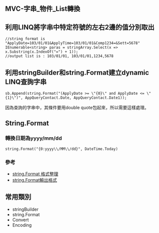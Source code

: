MVC-字串_物件_List轉換
------


## 利用LINQ將字串中特定符號的左右2邊的值分別取出

	//string format is "ApplyDate=103/01/01&ApplyTime=103/01/01&Comp1234=&Sett=5678"
	IEnumerable<string> paras = stringArray.Select(x => x.Substring(x.IndexOf("=") + 1));
	//output list is : 103/01/01, 103/01/01,1234,5678

## 利用stringBuilder和string.Format建立dynamic LINQ查詢字串

	sb.Append(string.Format("(ApplyDate >= \"{0}\" and ApplyDate <= \"{1}\")", AppQueryContact.Date, AppQueryContact.Date1));
因為查詢的字串中，其條件要用double quote包起來，所以需要這樣處理。

## String.Format

### 轉換日期為yyyy/mm/dd

	string.Format("{0:yyyy\\/MM\\/dd}", DateTime.Today)


### 參考

* [string.Format 格式整理](http://www.dotblogs.com.tw/marcus116/archive/2012/03/11/70655.aspx)
* [string.Format輸出格式](http://goodlucky.pixnet.net/blog/post/30233497-%5Bc%23%5D-string.format%E8%BC%B8%E5%87%BA%E6%A0%BC%E5%BC%8F)

## 常用類別

* stringBuilder
* string.Format
* Convert
* Encoding